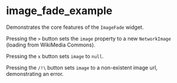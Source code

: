 # image_fade_example

Demonstrates the core features of the `ImageFade` widget.

Pressing the `>` button sets the `image` property to a new `NetworkImage` (loading from WikiMedia Commons).

Pressing the `x` button sets `image` to `null`.

Pressing the `/!\` button sets `image` to a non-existent image url, demonstrating an error.
